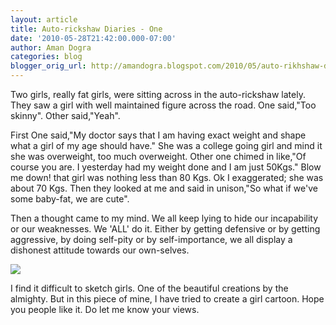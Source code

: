 ```yaml
---
layout: article
title: Auto-rickshaw Diaries - One
date: '2010-05-28T21:42:00.000-07:00'
author: Aman Dogra
categories: blog
blogger_orig_url: http://amandogra.blogspot.com/2010/05/auto-rikhshaw-diaries-one.html
---
```


Two girls, really fat girls, were sitting across in the
auto-rickshaw lately. They saw a girl with well maintained figure across
the road. One said,"Too skinny". Other said,"Yeah". 
<!--more-->
First One said,"My
doctor says that I am having exact weight and shape what a girl of my
age should have." She was a college going girl and mind it she was
overweight, too much overweight. Other one chimed in like,"Of course you
are. I yesterday had my weight done and I am just 50Kgs." Blow me down!
that girl was nothing less than 80 Kgs. Ok I exaggerated; she was about
70 Kgs. Then they looked at me and said in unison,"So what if we've some
baby-fat, we are cute".

Then a thought came to my mind. We all keep lying to hide our
incapability or our weaknesses. We 'ALL' do it. Either by getting
defensive or by getting aggressive, by doing self-pity or by
self-importance, we all display a dishonest attitude towards our
own-selves.

[![](http://3.bp.blogspot.com/_s5GVahsJtq0/TACcTbUXTgI/AAAAAAAABG4/-jKqK7aCfJI/s320/girly.png)](http://3.bp.blogspot.com/_s5GVahsJtq0/TACcTbUXTgI/AAAAAAAABG4/-jKqK7aCfJI/s1600/girly.png)

I find it difficult to sketch girls. One of the beautiful creations by
the almighty. But in this piece of mine, I have tried to create a girl
cartoon. Hope you people like it. Do let me know your views.
